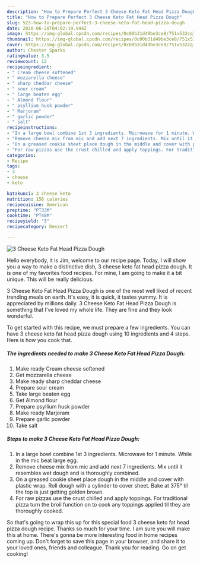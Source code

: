 ```yaml
---
description: "How to Prepare Perfect 3 Cheese Keto Fat Head Pizza Dough"
title: "How to Prepare Perfect 3 Cheese Keto Fat Head Pizza Dough"
slug: 523-how-to-prepare-perfect-3-cheese-keto-fat-head-pizza-dough
date: 2020-06-28T04:02:19.944Z
image: https://img-global.cpcdn.com/recipes/0c00b31d49be3ce8/751x532cq70/3-cheese-keto-fat-head-pizza-dough-recipe-main-photo.jpg
thumbnail: https://img-global.cpcdn.com/recipes/0c00b31d49be3ce8/751x532cq70/3-cheese-keto-fat-head-pizza-dough-recipe-main-photo.jpg
cover: https://img-global.cpcdn.com/recipes/0c00b31d49be3ce8/751x532cq70/3-cheese-keto-fat-head-pizza-dough-recipe-main-photo.jpg
author: Chester Sparks
ratingvalue: 3.5
reviewcount: 12
recipeingredient:
- " Cream cheese softened"
- " mozzarella cheese"
- " sharp cheddar cheese"
- " sour cream"
- " large beaten egg"
- " Almond flour"
- " psyllium husk powder"
- " Marjoram"
- " garlic powder"
- " salt"
recipeinstructions:
- "In a large bowl combine 1st 3 ingredients. Microwave for 1 minute. While in the mic beat large egg."
- "Remove cheese mix from mic and add next 7 ingredients. Mix until it resembles wet dough and is thoroughly combined."
- "On a greased cookie sheet place dough in the middle and cover with plastic wrap. Roll dough with a cylinder to cover sheet. Bake at 375° til the top is just getting golden brown."
- "For raw pizzas use the crust chilled and apply toppings. For traditional pizza turn the broil function on to cook any toppings applied til they are thoroughly cooked."
categories:
- Recipe
tags:
- 3
- cheese
- keto

katakunci: 3 cheese keto 
nutrition: 156 calories
recipecuisine: American
preptime: "PT33M"
cooktime: "PT48M"
recipeyield: "3"
recipecategory: Dessert

---
```



![3 Cheese Keto Fat Head Pizza Dough](https://img-global.cpcdn.com/recipes/0c00b31d49be3ce8/751x532cq70/3-cheese-keto-fat-head-pizza-dough-recipe-main-photo.jpg)

Hello everybody, it is Jim, welcome to our recipe page. Today, I will show you a way to make a distinctive dish, 3 cheese keto fat head pizza dough. It is one of my favorites food recipes. For mine, I am going to make it a bit unique. This will be really delicious.



3 Cheese Keto Fat Head Pizza Dough is one of the most well liked of recent trending meals on earth. It's easy, it is quick, it tastes yummy. It is appreciated by millions daily. 3 Cheese Keto Fat Head Pizza Dough is something that I've loved my whole life. They are fine and they look wonderful.


To get started with this recipe, we must prepare a few ingredients. You can have 3 cheese keto fat head pizza dough using 10 ingredients and 4 steps. Here is how you cook that.

<!--inarticleads1-->

##### The ingredients needed to make 3 Cheese Keto Fat Head Pizza Dough:

1. Make ready  Cream cheese softened
1. Get  mozzarella cheese
1. Make ready  sharp cheddar cheese
1. Prepare  sour cream
1. Take  large beaten egg
1. Get  Almond flour
1. Prepare  psyllium husk powder
1. Make ready  Marjoram
1. Prepare  garlic powder
1. Take  salt




<!--inarticleads2-->

##### Steps to make 3 Cheese Keto Fat Head Pizza Dough:

1. In a large bowl combine 1st 3 ingredients. Microwave for 1 minute. While in the mic beat large egg.
1. Remove cheese mix from mic and add next 7 ingredients. Mix until it resembles wet dough and is thoroughly combined.
1. On a greased cookie sheet place dough in the middle and cover with plastic wrap. Roll dough with a cylinder to cover sheet. Bake at 375° til the top is just getting golden brown.
1. For raw pizzas use the crust chilled and apply toppings. For traditional pizza turn the broil function on to cook any toppings applied til they are thoroughly cooked.




So that's going to wrap this up for this special food 3 cheese keto fat head pizza dough recipe. Thanks so much for your time. I am sure you will make this at home. There's gonna be more interesting food in home recipes coming up. Don't forget to save this page in your browser, and share it to your loved ones, friends and colleague. Thank you for reading. Go on get cooking!
